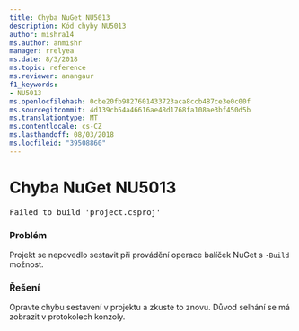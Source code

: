 ```yaml
---
title: Chyba NuGet NU5013
description: Kód chyby NU5013
author: mishra14
ms.author: anmishr
manager: rrelyea
ms.date: 8/3/2018
ms.topic: reference
ms.reviewer: anangaur
f1_keywords:
- NU5013
ms.openlocfilehash: 0cbe20fb9827601433723aca8ccb487ce3e0c00f
ms.sourcegitcommit: 4d139cb54a46616ae48d1768fa108ae3bf450d5b
ms.translationtype: MT
ms.contentlocale: cs-CZ
ms.lasthandoff: 08/03/2018
ms.locfileid: "39508860"
---
```

# <a name="nuget-error-nu5013"></a>Chyba NuGet NU5013
<pre>Failed to build 'project.csproj'</pre>

### <a name="issue"></a>Problém

Projekt se nepovedlo sestavit při provádění operace balíček NuGet s `-Build` možnost.


### <a name="solution"></a>Řešení

Opravte chybu sestavení v projektu a zkuste to znovu. Důvod selhání se má zobrazit v protokolech konzoly.

